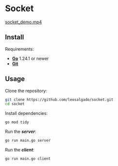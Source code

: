# Socket

[socket_demo.mp4](https://github.com/user-attachments/assets/a7699dd8-265a-4568-b2cd-29ed8b9032a8)

## Install

Requirements:

- [**Go**](https://go.dev/) 1.24.1 or newer
- [**Git**](https://git-scm.com/downloads)

## Usage

Clone the repository: 

```sh
git clone https://github.com/leosalgado/socket.git
cd socket
```

Install dependencies:

```sh
go mod tidy
```

Run the ***server***:

```sh
go run main.go server
```

Run the ***client***:

```sh
go run main.go client
```
